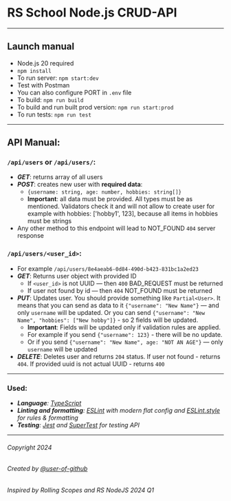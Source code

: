 # RS School Node.js CRUD-API  
___  
## Launch manual  
- Node.js 20 required
- `npm install`  
- To run server: `npm start:dev`
- Test with Postman   
- You can also configure PORT in `.env` file
- To build: `npm run build`  
- To build and run built prod version: `npm run start:prod`  
- To run tests: `npm run test`  

___  
## API Manual:  
### `/api/users` or `/api/users/`:  
- __*GET*__: returns array of all users  
- __*POST*__: creates new user with __required data__:
  - `{username: string, age: number, hobbies: string[]}`  
  - __Important__: all data must be provided. All types must be as mentioned. 
Validators check it and will not allow to create user for example with hobbies: ['hobby1', 123], because all items in hobbies must be strings
- Any other method to this endpoint will lead to NOT_FOUND `404` server response
### `/api/users/<user_id>`: 
- For example `/api/users/8e4aeab6-0d84-490d-b423-831bc1a2ed23`  
- __*GET*__: Returns user object with provided ID  
  - If `<user_id>` is not UUID — then `400` BAD_REQUEST must be returned  
  - If user not found by id — then `404` NOT_FOUND must be returned
- __*PUT*__: Updates user. You should provide something like `Partial<User>`. It means that you can send as data to it `{"username": "New Name"}` — and only `username` will be updated. Or you can send `{"username": "New Name", "hobbies": ["New hobby"]}` - so 2 fields will be updated.
  - __Important__: Fields will be updated only if validation rules are applied.
  - For example if you send `{"username": 123}` - there will be no update.
  - Or if you send `{"username": "New Name", age: "NOT AN AGE"}` — only `username` will be updated
- __*DELETE*__: Deletes user and returns `204` status. If user not found - returns `404`. If provided uuid is not actual UUID - returns `400`

___  
### Used:  
- _**Language**: [TypeScript](https://www.typescriptlang.org/)_  
- _**Linting and formatting**: [ESLint](https://eslint.org/) with modern flat config and [ESLint.style](https://eslint.style/) for rules & formatting_
- _**Testing**: [Jest](https://jestjs.io/) and [SuperTest](https://www.npmjs.com/package/supertest) for testing API_
___  

###### Copyright 2024
###### Created by [@user-of-github](https://github.com/user-of-github)  
###### Inspired by Rolling Scopes and RS NodeJS 2024 Q1
